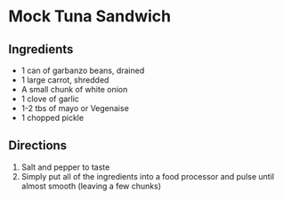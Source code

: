 # Mock Tuna Sandwich

## Ingredients

- 1 can of garbanzo beans, drained
- 1 large carrot, shredded
- A small chunk of white onion
- 1 clove of garlic
- 1-2  tbs of mayo or Vegenaise
- 1 chopped pickle

## Directions
1. Salt and pepper to taste
2. Simply put all of the ingredients into a food processor and pulse until almost smooth (leaving a few chunks)
